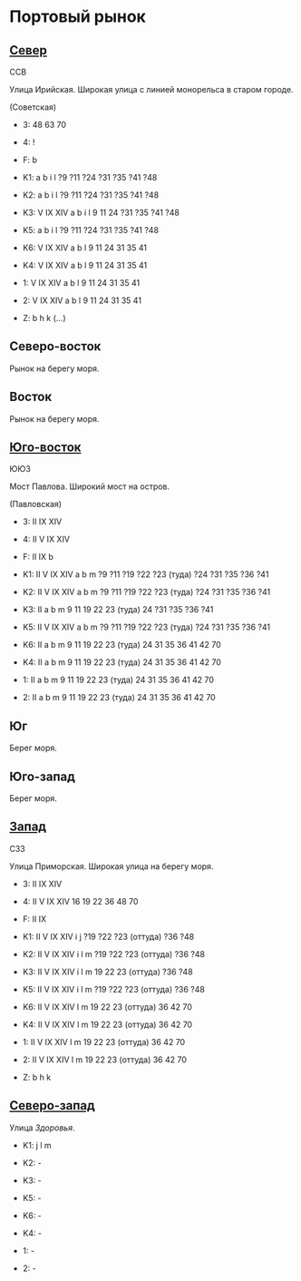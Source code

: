 # Портовый рынок

## [Север](./11520045.md)

ССВ

Улица Ирийская.
Широкая улица с линией монорельса в старом городе.

(Советская)

* 3:    48  63  70
* 4:    !
* F:    b
* K1:   a   b   i   l
        ?9  ?11 ?24 ?31 ?35 ?41 ?48
* K2:   a   b   i   l
        ?9  ?11 ?24 ?31 ?35 ?41 ?48
* K3:   V   IX  XIV
        a   b   i   l
        9   11  24  ?31 ?35 ?41 ?48
* K5:   a   b   i   l
        ?9  ?11 ?24 ?31 ?35 ?41 ?48

* K6:   V   IX  XIV
        a   b   l
        9   11  24  31  35  41
* K4:   V   IX  XIV
        a   b   l
        9   11  24  31  35  41
* 1:    V   IX  XIV
        a   b   l
        9   11  24  31  35  41
* 2:    V   IX  XIV
        a   b   l
        9   11  24  31  35  41

* Z:    b   h   k   (...)

## Северо-восток

Рынок на берегу моря.

## Восток

Рынок на берегу моря.

## [Юго-восток](./15530050.md)

ЮЮЗ

Мост Павлова.
Широкий мост на остров.

(Павловская)

* 3:    II  IX  XIV
* 4:    II  V   IX  XIV
* F:    II  IX  b
* K1:   II  V   IX  XIV
        a   b   m
        ?9  ?11 ?19 ?22 ?23 (туда)  ?24 ?31 ?35 ?36 ?41
* K2:   II  V   IX  XIV
        a   b   m
        ?9  ?11 ?19 ?22 ?23 (туда)  ?24 ?31 ?35 ?36 ?41
* K3:   II
        a   b   m
        9   11  19  22  23 (туда)   24  ?31 ?35 ?36 ?41
* K5:   II  V   IX  XIV
        a   b   m
        ?9  ?11 ?19 ?22 ?23 (туда)  ?24 ?31 ?35 ?36 ?41

* K6:   II
        a   b   m
        9   11  19  22  23 (туда)   24  31  35  36  41  42  70
* K4:   II
        a   b   m
        9   11  19  22  23 (туда)   24  31  35  36  41  42  70
* 1:    II
        a   b   m
        9   11  19  22  23 (туда)   24  31  35  36  41  42  70
* 2:    II
        a   b   m
        9   11  19  22  23 (туда)   24  31  35  36  41  42  70

## Юг

Берег моря.

## Юго-запад

Берег моря.

## [Запад](./11505050.md)

СЗЗ

Улица Приморская.
Широкая улица на берегу моря.

* 3:    II  IX  XIV
* 4:    II  V   IX  XIV 16  19  22  36  48  70
* F:    II  IX
* K1:   II  V   IX  XIV
        i   j
        ?19 ?22 ?23 (оттуда)    ?36 ?48
* K2:   II  V   IX  XIV
        i   l   m
        ?19 ?22 ?23 (оттуда)    ?36 ?48
* K3:   II  V   IX  XIV
        i   l   m
        19  22  23 (оттуда)     ?36 ?48
* K5:   II  V   IX  XIV
        i   l   m
        ?19 ?22 ?23 (оттуда)    ?36 ?48

* K6:   II  V   IX  XIV
        l   m
        19  22  23 (оттуда) 36  42  70
* K4:   II  V   IX  XIV
        l   m
        19  22  23 (оттуда) 36  42  70
* 1:    II  V   IX  XIV
        l   m
        19  22  23 (оттуда) 36  42  70
* 2:    II  V   IX  XIV
        l   m
        19  22  23 (оттуда) 36  42  70

* Z:    b   h   k

## [Северо-запад](./11510045.md)

Улица *Здоровья*.

* K1:   j  l  m
* K2:   -
* K3:   -
* K5:   -

* K6:   -
* K4:   -
* 1:    -
* 2:    -
